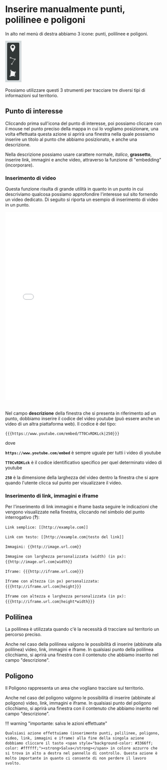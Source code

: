 # Inserire manualmente punti, polilinee e poligoni

In alto nel menù di destra abbiamo 3 icone: punti, polilinee e poligoni.

![](https://raw.githubusercontent.com/opendatasicilia/guida-umap/main/docs/img/menu-destra-inserisci-umap.PNG)

Possiamo utilizzare questi 3 strumenti per tracciare tre diversi tipi di informazioni sul territorio. 

## Punto di interesse

Cliccando prima sull'icona del punto di interesse, poi possiamo cliccare con il mouse nel punto preciso della mappa in cui lo vogliamo posizionare, una volta effettuata questa azione si aprirà una finestra nella quale possiamo inserire un titolo al punto che abbiamo posizionato, e anche una descrizione.

Nella descrizione possiamo usare carattere normale, *italico*, **grassetto**, inserire link, immagini e anche video, attraverso la funzione di "embedding" (incorporare). 

### Inserimento di video

Questa funzione risulta di grande utilità in quanto in un punto in cui descriviamo qualcosa possiamo approfondire l'interesse sul sito fornendo un video dedicato. Di seguito si riporta un esempio di inserimento di video in un punto.

<iframe width="100%" height="600px" frameborder="0" allowfullscreen allow="geolocation" src="//umap.openstreetmap.fr/it/map/mappa-delle-vittime-cadute-per-mafia-a-palermo_20793?scaleControl=false&miniMap=false&scrollWheelZoom=false&zoomControl=true&editMode=disabled&moreControl=true&searchControl=null&tilelayersControl=null&embedControl=null&datalayersControl=true&onLoadPanel=none&captionBar=false&captionMenus=true"></iframe><br></br>

Nel campo **descrizione** della finestra che si presenta in riferimento ad un punto, dobbiamo inserire il codice del video youtube (può essere anche un video di un altra piattaforma web).  Il codice è del tipo:
```
{{{https://www.youtube.com/embed/TT0CvRDKLck|250}}}
```
dove

**`https://www.youtube.com/embed`** è sempre uguale per tutti i video di youtube

**`TT0CvRDKLck`** è il codice identificativo specifico per quel determinato video di youtube

**`250`** è la dimensione della larghezza del video dentro la finestra che si apre quando l'utente clicca sul punto per visualizzare il video.


### Inserimento di link, immagini e iframe

Per l'inserimento di link immagini e iframe basta seguire le indicazioni che vengono visualizzate nella finestra, cliccando nel simbolo del punto interrogativo (**?**):

`Link semplice: [[http://example.com]]`

`Link con testo: [[http://example.com|testo del link]]`

`Immagini: {{http://image.url.com}}`

`Immagine con larghezza personalizzata (width) (in px): {{http://image.url.com|width}}`

`Iframe: {{{http://iframe.url.com}}}`

`Iframe con altezza (in px) personalizzata: {{{http://iframe.url.com|height}}}`

`Iframe con altezza e larghezza personalizzata (in px): {{{http://iframe.url.com|height*width}}}`



## Polilinea 

La polilinea è utilizzata quando c'è la necessità di tracciare sul territorio un percorso preciso.

Anche nel caso della polilinea valgono le possibilità di inserire (abbinate alla polilinea) video, link, immagini e iframe. In qualsiasi punto della polilinea clicchiamo, si aprirà una finestra con il contenuto che abbiamo inserito nel campo "descrizione".



## Poligono

Il Poligono rappresenta un area che vogliano tracciare sul territorio.

Anche nel caso del poligono valgono le possibilità di inserire (abbinate al poligono) video, link, immagini e iframe. In qualsiasi punto del poligono clicchiamo, si aprirà una finestra con il contenuto che abbiamo inserito nel campo "descrizione".




!!! warning "importante: salva le azioni effettuate"

    Qualsiasi azione effettuiamo (inserimento punti, polilinee, poligono, video, link, immagini e iframe) alla fine della singola azione dobbiamo cliccare il tasto <span style="background-color: #3366ff; color: #ffffff;"><strong>Salva</strong></span> in colore azzurro che si trova in alto a destra nel pannello di controllo. Questa azione è molto importante in quanto ci consente di non perdere il lavoro svolto.





